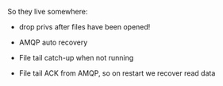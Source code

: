 So they live somewhere:

* drop privs after files have been opened!

* AMQP auto recovery

* File tail catch-up when not running

* File tail ACK from AMQP, so on restart we recover read data